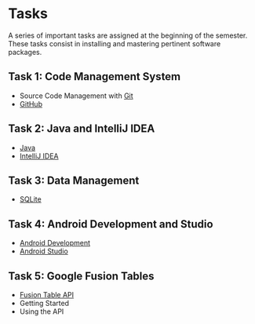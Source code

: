 # Tasks

A series of important tasks are assigned at the beginning of the semester.
These tasks consist in installing and mastering pertinent software packages.

Task 1: Code Management System
------------------------------
* Source Code Management with [Git](http://git-scm.com/)
* [GitHub](https://github.com/)

Task 2: Java and IntelliJ IDEA
------------------------------
* [Java](https://www.java.com/)
* [IntelliJ IDEA](https://www.jetbrains.com/idea/)

Task 3: Data Management
-----------------------
* [SQLite](http://www.sqlite.org)

Task 4: Android Development and Studio
--------------------------------------
* [Android Development](https://developer.android.com/)
* [Android Studio](https://developer.android.com/sdk/)

Task 5: Google Fusion Tables
----------------------------
* [Fusion Table API](https://developers.google.com/fusiontables/)
* Getting Started
* Using the API

